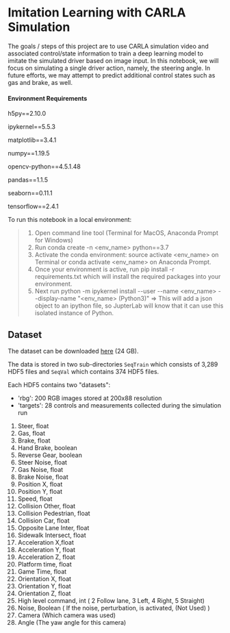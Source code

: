 Imitation Learning with CARLA Simulation
===============

The goals / steps of this project are to use CARLA simulation video and associated control/state information to train a deep learning model to imitate the simulated driver based on image input. In this notebook, we will focus on simulating a single driver action, namely, the steering angle. In future efforts, we may attempt to predict additional control states such as gas and brake, as well.

#### Environment Requirements

h5py==2.10.0

ipykernel==5.5.3

matplotlib==3.4.1

numpy==1.19.5

opencv-python==4.5.1.48

pandas==1.1.5

seaborn==0.11.1

tensorflow==2.4.1

To run this notebook in a local environment:

> 1. Open command line tool (Terminal for MacOS, Anaconda Prompt for Windows)
> 2. Run conda create -n <env_name> python==3.7 
> 3. Activate the conda environment: source activate <env_name> on Terminal or conda activate <env_name> on Anaconda Prompt. 
> 4. Once your environment is active, run pip install -r requirements.txt which will install the required packages into your environment.
> 5. Next run python -m ipykernel install --user --name <env_name> --display-name "<env_name> (Python3)" => This will add a json object to an ipython file, so JupterLab will know that it can use this isolated instance of Python.


Dataset
------

The dataset can be downloaded [here](https://drive.google.com/file/d/1hloAeyamYn-H6MfV1dRtY1gJPhkR55sY/view) (24 GB). 

The data is stored in two sub-directories `SeqTrain` which consists of 3,289 HDF5 files and `SeqVal` which contains 374 HDF5 files.

Each HDF5 contains two "datasets":
- 'rbg': 200 RGB images stored at 200x88 resolution
- 'targets': 28 controls and measurements collected during the simulation run

1. Steer, float 
2. Gas, float
3. Brake, float 
4. Hand Brake, boolean 
5. Reverse Gear, boolean
6. Steer Noise, float 
7. Gas Noise, float 
8. Brake Noise, float
9. Position X, float 
10. Position Y, float 
11. Speed, float 
12. Collision Other, float 
13. Collision Pedestrian, float 
14. Collision Car, float 
15. Opposite Lane Inter, float 
16. Sidewalk Intersect, float 
17. Acceleration X,float 
18. Acceleration Y, float 
19. Acceleration Z, float 
20. Platform time, float 
21. Game Time, float 
22. Orientation X, float 
23. Orientation Y, float 
24. Orientation Z, float 
25. High level command, int ( 2 Follow lane, 3 Left, 4 Right, 5 Straight) 
26. Noise, Boolean ( If the noise, perturbation, is activated, (Not Used) ) 
27. Camera (Which camera was used) 
28. Angle (The yaw angle for this camera)
